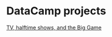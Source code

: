 # DataCamp projects

[TV, halftime shows, and the Big Game](https://github.com/mluisamc/DataCamp-projects/blob/master/TV_halftime_shows_and_the_Big_Game.ipynb
)
